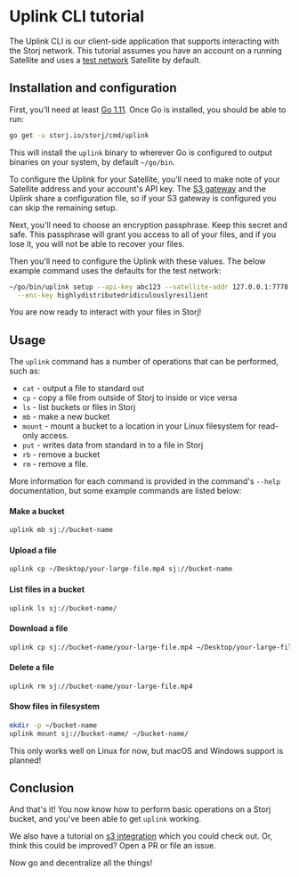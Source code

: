 # Uplink CLI tutorial

The Uplink CLI is our client-side application that supports interacting with
the Storj network. This tutorial assumes you have an account on a running
Satellite and uses a [test network](test-network.md) Satellite by default.

## Installation and configuration

First, you'll need at least [Go 1.11](https://www.golang.org/). Once Go is
installed, you should be able to run:

```bash
go get -u storj.io/storj/cmd/uplink
```

This will install the `uplink` binary to wherever Go is configured to
output binaries on your system, by default `~/go/bin`.

To configure the Uplink for your Satellite, you'll need to make note of your
Satellite address and your account's API key. The [S3 gateway](s3-gateway.md)
and the Uplink share a configuration file, so if your S3 gateway is configured
you can skip the remaining setup.

Next, you'll need to choose an encryption passphrase. Keep this secret and
safe. This passphrase will grant you access to all of your files, and if you
lose it, you will not be able to recover your files.

Then you'll need to configure the Uplink with these values. The below example
command uses the defaults for the test network:

```bash
~/go/bin/uplink setup --api-key abc123 --satellite-addr 127.0.0.1:7778 \
  --enc-key highlydistributedridiculouslyresilient
```

You are now ready to interact with your files in Storj!

## Usage

The `uplink` command has a number of operations that can be performed, such as:

 * `cat` - output a file to standard out
 * `cp` - copy a file from outside of Storj to inside or vice versa
 * `ls` - list buckets or files in Storj
 * `mb` - make a new bucket
 * `mount` - mount a bucket to a location in your Linux filesystem for read-only access.
 * `put` - writes data from standard in to a file in Storj
 * `rb` - remove a bucket
 * `rm` - remove a file.

More information for each command is provided in the command's `--help`
documentation, but some example commands are listed below:

#### Make a bucket

```bash
uplink mb sj://bucket-name
```

#### Upload a file

```bash
uplink cp ~/Desktop/your-large-file.mp4 sj://bucket-name
```

#### List files in a bucket

```bash
uplink ls sj://bucket-name/
```

#### Download a file

```bash
uplink cp sj://bucket-name/your-large-file.mp4 ~/Desktop/your-large-file.mp4
```

#### Delete a file

```bash
uplink rm sj://bucket-name/your-large-file.mp4
```

#### Show files in filesystem

```bash
mkdir -p ~/bucket-name
uplink mount sj://bucket-name/ ~/bucket-name/
```

This only works well on Linux for now, but macOS and Windows support is planned!

## Conclusion

And that's it! You now know how to perform basic operations on a Storj bucket, and you've been able to get `uplink` working.

We also have a tutorial on [s3 integration](s3-gateway.md) which you could check out. Or, think this could be improved? Open a PR or file an issue.

Now go and decentralize all the things!
